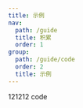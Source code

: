 ```yaml
---
title: 示例
nav:
  path: /guide
  title: 积累
  order: 1
group:
  path: /guide/code
  order: 2
  title: 示例
---
```


121212 code
